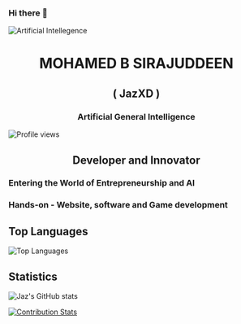 ### Hi there 👋
![Artificial Intellegence](https://wallpapers.com/images/featured/ai-vpzcidps6aw64inn.jpg)

<h1 align="center">MOHAMED B SIRAJUDDEEN</h1>
<h2 align="center">( JazXD )</h2>
<h3 align="center">Artificial General Intelligence</h3>

![Profile views](https://gpvc.arturio.dev/jaz0xd)

<h2 align='center'>Developer and Innovator</h2>

### Entering the World of Entrepreneurship and AI

### Hands-on - Website, software and Game development

## Top Languages
![Top Languages](https://github-readme-stats.vercel.app/api/top-langs/?username=jaz0xd&layout=compact&theme=default)

## Statistics
![Jaz's GitHub stats](https://github-readme-stats.vercel.app/api?username=jaz0xd&theme=dark&show_icons=true)

[![Contribution Stats](https://github-contribution-stats.vercel.app/api/?username=jaz0xd)](https://github.com/jaz0xd/github-contribution-stats/)
